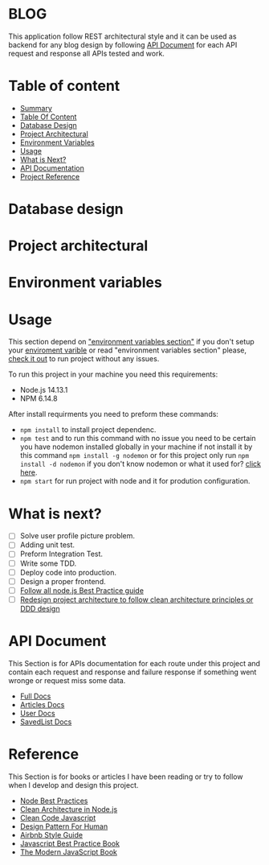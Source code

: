 # BLOG
This application follow REST architectural style and it can be used as backend for any blog design by following [API Document](#API_Document) for each API request and response all APIs tested and work.
# Table of content
  - [Summary](#BLOG)
  - [Table Of Content](#Table_of_content)
  - [Database Design](#Database_design)
  - [Project Architectural](#Project_architectural)
  - [Environment Variables ](#Environment_variables )
  - [Usage](#Usage)
  - [What is Next?](#What_is_next?)
  - [API Documentation](#API_Document)
  - [Project Reference](#Reference)
# Database design
# Project architectural
# Environment variables 
# Usage
This section depend on ["environment variables section"](#Environment_variables) if you don't setup your [enviroment varible](#Environment_variables) or read "environment variables section" please, [check it out](#Environment_variables) to run project without any issues.

To run this project in your machine you need this requirements: 
- Node.js 14.13.1
- NPM 6.14.8

After install requirments you need to preform these commands:
- ```npm install``` to install project dependenc.
- ```npm test``` and to run this command with no issue you need to be certain you have nodemon installed globally in your machine if not install it by this command ```npm install -g nodemon``` or for this project only run ```npm install -d nodemon``` if you don't know nodemon or what it used for? [click here](https://www.npmjs.com/package/nodemon).
- ```npm start``` for run project with node and it for prodution configuration. 

# What is next?
- [ ] Solve user profile picture problem.
- [ ] Adding unit test.
- [ ] Preform Integration Test.
- [ ] Write some TDD.
- [ ] Deploy code into production.
- [ ] Design a proper frontend.  
- [ ] [Follow all node.js Best Practice guide](https://github.com/goldbergyoni/nodebestpractices)
- [ ] [Redesign project architecture to follow clean architecture principles or DDD design](https://github.com/howardmann/clean-node)
# API Document
This Section is for APIs documentation for each route under this project and contain each request and response and failure response if something went wronge or request miss some data.
  - [Full Docs](https://documenter.getpostman.com/view/6747699/TzCQbmrE)
  - [Articles Docs](https://documenter.getpostman.com/view/6747699/TzCQbmrE#c56d0510-0d54-45c1-882a-26aebef33869)
  - [User Docs](https://documenter.getpostman.com/view/6747699/TzCQbmrE#0137d7db-e919-4f5a-97d6-efb2e1f8332c)
  - [SavedList Docs](https://documenter.getpostman.com/view/6747699/TzCQbmrE#bdab63e2-77a7-4d82-8315-3e7a7c00b8fb)
# Reference 
This Section is for books or articles I have been reading or try to follow when I develop and design this project.
- [Node Best Practices ](https://github.com/goldbergyoni/nodebestpractices)
- [Clean Architecture in Node.js](https://github.com/howardmann/clean-node)
- [Clean Code Javascript ](https://github.com/ryanmcdermott/clean-code-javascript)
- [Design Pattern For Human](https://github.com/kamranahmedse/design-patterns-for-humans)
- [Airbnb Style Guide](https://github.com/airbnb/javascript)
- [Javascript Best Practice Book](https://www.sitepoint.com/premium/books/javascript-best-practice/read/1)
- [The Modern JavaScript Book](https://javascript.info/)
